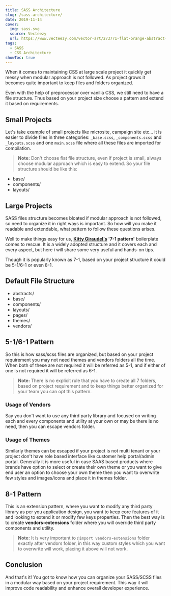 ```yaml
---
title: SASS Architecture
slug: /sass-architecture/
date: 2019-11-14
cover:
  img: sass.svg
  source: Vecteezy
  url: https://www.vecteezy.com/vector-art/273771-flat-orange-abstract-vector-background
tags:
  - SASS
  - CSS Architecture
showToc: true
---
```


When it comes to maintaining CSS at large scale project it quickly get messy when modular approach is not followed. As project grows it becomes quite important to keep files and folders organized.

Even with the help of preprocessor over vanilla CSS, we still need to have a file structure. Thus based on your project size choose a pattern and extend it based on requirements.

## Small Projects

Let's take example of small projects like microsite, campaign site etc... it is easier to divide files in three categories: `_base.scss`, `_components.scss` and `_layouts.scss` and one `main.scss` file where all these files are imported for compilation.

> **Note:** Don't choose flat file structure, even if project is small, always choose modular approach which is easy to extend. So your file structure should be like this:

* base/
* components/
* layouts/


## Large Projects

SASS files structure becomes bloated if modular approach is not followed, so need to organize it in right ways is important. So how will you make it readable and extendable, what pattern to follow these questions arises.

Well to make things easy for us, **<a href="https://sass-guidelin.es/#the-7-1-pattern">Kitty Giraudel's</a> '7-1 pattern'** boilerplate comes to rescue. It is a widely adopted structure and it covers each and every aspect, but here i will share some very useful and hands-on tips.

Though it is popularly known as 7-1, based on your project structure it could be 5-1/6-1 or even 8-1.

## Default File Structure

* abstracts/
* base/
* components/
* layouts/
* pages/
* themes/
* vendors/

## 5-1/6-1 Pattern

So this is how sass/scss files are organized, but based on your project requirement you may not need themes and vendors folders all the time. When both of these are not required it will be referred as 5-1, and if either of one is not required it will be referred as 6-1.

> **Note:** There is no explicit rule that you have to create all 7 folders, based on project requirement and to keep things better organized for your team you can opt this pattern.

### Usage of Vendors

Say you don't want to use any third party library and focused on writing each and every components and utility at your own or may be there is no need, then you can escape vendors folder.


### Usage of Themes

Similarly themes can be escaped if your project is not multi tenant or your project don't have role based interface like customer help portal/admin portal. Generally it is more useful in case SAAS based products where brands have option to select or create their own theme or you want to give end user an option to choose your own theme then you want to overwrite few styles and images/icons and place it in themes folder.


## 8-1 Pattern

This is an extension pattern, where you want to modify any third party library as per you application design, you want to keep core features of it and looking to extend it or modify few keys properties. Then the best way is to create **vendors-extensions** folder where you will override third party components and utility.

> **Note:** It is very important to ``@import vendors-extensions`` folder exactly after vendors folder, in this way custom styles which you want to overwrite will work, placing it above will not work.

## Conclusion

And that's it! You got to know how you can organize your SASS/SCSS files in a modular way based on your project requirement. This way it will improve code readability and enhance overall developer experience.
